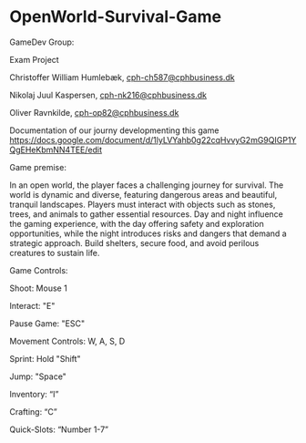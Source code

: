 # OpenWorld-Survival-Game

GameDev Group: 

Exam Project

Christoffer William Humlebæk,  cph-ch587@cphbusiness.dk

Nikolaj Juul Kaspersen, cph-nk216@cphbusiness.dk

Oliver Ravnkilde, cph-op82@cphbusiness.dk

Documentation of our journy developmenting this game https://docs.google.com/document/d/1lyLVYahb0g22cqHvvyG2mG9QIGP1YQgEHeKbmNN4TEE/edit

Game premise: 

In an open world, the player faces a challenging journey for survival. The world is dynamic and diverse, featuring dangerous areas and beautiful, tranquil landscapes. Players must interact with objects such as stones, trees, and animals to gather essential resources.
Day and night influence the gaming experience, with the day offering safety and exploration opportunities, while the night introduces risks and dangers that demand a strategic approach. Build shelters, secure food, and avoid perilous creatures to sustain life.

Game Controls: 

Shoot: Mouse 1 

Interact: "E" 

Pause Game: "ESC"

Movement Controls: W, A, S, D 

Sprint: Hold "Shift" 

Jump: "Space" 

Inventory: “I” 

Crafting: “C”

Quick-Slots: “Number 1-7”





